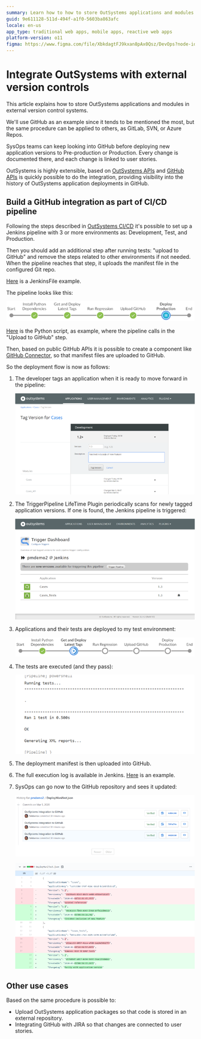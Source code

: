 ```yaml
---
summary: Learn how to how to store OutSystems applications and modules in external version control systems such as GitHub, SVN or Azure Repos.
guid: 9e611128-511d-494f-a1f0-5603ba863afc
locale: en-us
app_type: traditional web apps, mobile apps, reactive web apps
platform-version: o11
figma: https://www.figma.com/file/XbkdagtFJ9kxan8pAx0Qsz/DevOps?node-id=1542:340
---
```


# Integrate OutSystems with external version controls

This article explains how to store OutSystems applications and modules in external version control systems. 

We'll use GitHub as an example since it tends to be mentioned the most, but the same procedure can be applied to others, as GitLab, SVN, or Azure Repos. 

SysOps teams can keep looking into GitHub before deploying new application versions to Pre-production or Production. Every change is documented there, and each change is linked to user stories. 


OutSystems is highly extensible, based on [OutSystems APIs](https://success.outsystems.com/Documentation/11/Reference/OutSystems_APIs/LifeTime_API_v2) and [GitHub APIs](https://docs.github.com/en/rest) is quickly possible to do the integration, providing visibility into the history of OutSystems application deployments in GitHub.


## Build a GitHub integration as part of CI/CD pipeline

Following the steps described in [OutSystems CI/CD](https://www.outsystems.com/blog/posts/low-code-ci-cd/) it's possible to set up a Jenkins pipeline with 3 or more environments as: Development, Test, and Production.

Then you should add an additional step after running tests: "upload to GitHub" and remove the steps related to other environments if not needed. When the pipeline reaches that step, it uploads the manifest file in the configured Git repo.

[Here](https://www.outsystems.com/blog/-/media/images/blog/posts/integrating-application-deployment-pipeline-github/files/jenkinsfile.txt) is a JenkinsFile example. 

The pipeline looks like this:

![](images/image-1-bp-outsystems-deployments-with-github.png)

[Here](https://www.outsystems.com/blog/-/media/images/blog/posts/integrating-application-deployment-pipeline-github/files/upload_github.py) is the Python script, as example, where the pipeline calls in the "Upload to GitHub" step.

Then, based on public GitHub APIs it is possible to create a component like [GitHub Connector](https://www.outsystems.com/forge/component-overview/2419/github-connector), so that manifest files are uploaded to GitHub.


So the deployment flow is now as follows:

1. The developer tags an application when it is ready to move forward in the pipeline:
   
    ![](images/image-2-bp-outsystems-deployments-with-github.png)

1. The TriggerPipeline LifeTime Plugin periodically scans for newly tagged application versions. If one is found, the Jenkins pipeline is triggered:
   
    ![](images/image-3-bp-outsystems-deployments-with-github.png)

1. Applications and their tests are deployed to my test environment:
    
    ![](images/image-4-bp-outsystems-deployments-with-github.png)

1. The tests are executed (and they pass):
   
    ![](images/image-5-bp-outsystems-deployments-with-github.png)

1. The deployment manifest is then uploaded into GitHub.

1. The full execution log is available in Jenkins. [Here](https://www.outsystems.com/blog/-/media/images/blog/posts/integrating-application-deployment-pipeline-github/files/consoleoutput.txt) is an example.

1. SysOps can go now to the GitHub repository and sees it updated:
    
    ![](images/image-6-bp-outsystems-deployments-with-github.png)
    
    ![](images/image-7-bp-outsystems-deployments-with-github.png)


## Other use cases

Based on the same procedure is possible to:

* Upload OutSystems application packages so that code is stored in an external repository.
* Integrating GitHub with JIRA so that changes are connected to user stories.

